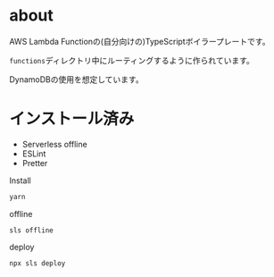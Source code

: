 # about
AWS Lambda Functionの(自分向けの)TypeScriptボイラープレートです。  

`functions`ディレクトリ中にルーティングするように作られています。

DynamoDBの使用を想定しています。

# インストール済み
- Serverless offline
- ESLint
- Pretter


Install
```bash
yarn
```

offline

```
sls offline
```


deploy

```
npx sls deploy
```
